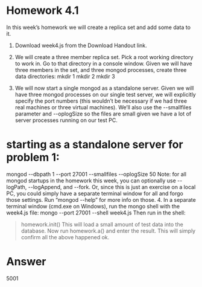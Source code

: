 # Homework 4.1

In this week’s homework we will create a replica set and add some data to it. 
1. Download week4.js from the Download Handout link. 
2. We will create a three member replica set. Pick a root working directory to work in. Go to that directory in a console window. 
Given we will have three members in the set, and three mongod processes, create three data directories:
mkdir 1
mkdir 2
mkdir 3

3. We will now start a single mongod as a standalone server. Given we will have three mongod processes on our single test server, we will explicitly specify the port numbers (this wouldn’t be necessary if we had three real machines or three virtual machines). We’ll also use the --smallfiles parameter and --oplogSize so the files are small given we have a lot of server processes running on our test PC.
# starting as a standalone server for problem 1:
mongod --dbpath 1 --port 27001 --smallfiles --oplogSize 50
Note: for all mongod startups in the homework this week, you can optionally use --logPath, --logAppend, and --fork. Or, since this is just an exercise on a local PC, you could simply have a separate terminal window for all and forgo those settings. Run “mongod --help” for more info on those. 
4. In a separate terminal window (cmd.exe on Windows), run the mongo shell with the week4.js file:
mongo --port 27001 --shell week4.js
Then run in the shell:
  > homework.init()
This will load a small amount of test data into the database. 
Now run
 > homework.a()
and enter the result. This will simply confirm all the above happened ok.

# Answer
5001